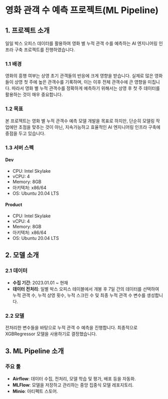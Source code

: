 # 영화 관객 수 예측 프로젝트(ML Pipeline)

## 1. 프로젝트 소개
일일 박스 오피스 데이터를 활용하여 영화 별 누적 관객 수를 예측하는 AI 엔지니어링 인프라 구축 프로젝트를 진행하였습니다.

### 1.1 배경
영화의 흥행 여부는 상영 초기 관객들의 반응에 크게 영향을 받습니다. 실제로 많은 영화들이 상영 첫 주에 높은 관객수를 기록하며, 이는 이후 전체 관객수에 큰 영향을 미칩니다. 따라서 영화 별 누적 관객수를 정확하게 예측하기 위해서는 상영 후 첫 주 데이터를 활용하는 것이 매우 중요합니다.

### 1.2 목표
본 프로젝트는 영화 별 누적 관객수 예측 모델 개발을 목표로 하지만, 단순히 모델링 작업에만 초점을 맞추는 것이 아닌, 지속가능하고 효율적인 AI 엔지니어링 인프라 구축에 중점을 두고 있습니다.

### 1.3 서버 스펙
#### Dev
- CPU: Intel Skylake
- vCPU: 4
- Memory: 8GB
- 아키텍처: x86/64
- OS: Ubuntu 20.04 LTS

#### Product
- CPU: Intel Skylake
- vCPU: 4
- Memory: 8GB
- 아키텍처: x86/64
- OS: Ubuntu 20.04 LTS

## 2. 모델 소개

### 2.1 데이터
- **수집 기간**: 2023.01.01 ~ 현재
- **데이터 전처리**: 일별 박스 오피스 테이블에서 개봉 후 7일 간의 데이터를 선택하여 누적 관객 수, 누적 상영 횟수, 누적 스크린 수 및 최종 누적 관객 수 변수를 생성합니다.

### 2.2 모델
전처리한 변수들을 바탕으로 누적 관객 수 예측을 진행합니다. 최종적으로 XGBRegressor 모델을 사용하기로 결정했습니다.

## 3. ML Pipeline 소개

### 주요 툴
- **Airflow**: 데이터 수집, 전처리, 모델 학습 및 평가, 배포 등을 자동화.
- **MLFlow**: 모델을 저장하고 관리하는 중앙 집중식 모델 레포지토리.
- **Minio**: 아티펙트 스토어.
